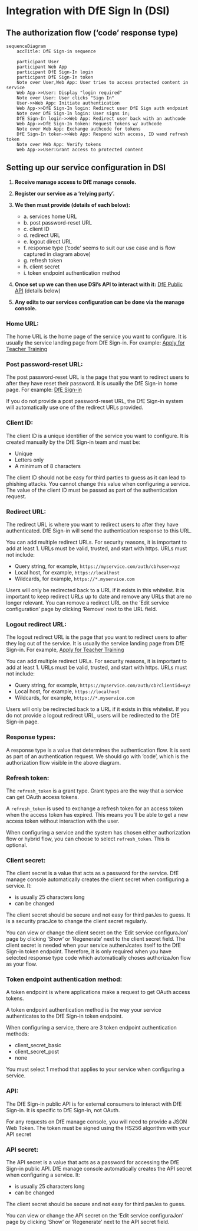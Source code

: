 # Integration with DfE Sign In (DSI)

## The authorization flow (‘code’ response type)

```mermaid
sequenceDiagram
    accTitle: DfE Sign-in sequence
    
    participant User
    participant Web App
    participant DfE Sign-In login
    participant DfE Sign-In token
    Note over User,Web App: User tries to access protected content in service
    Web App->>User: Display "login required"
    Note over User: User clicks "Sign In"
    User->>Web App: Initiate authentication
    Web App->>DfE Sign-In login: Redirect user DfE Sign auth endpoint
    Note over DfE Sign-In login: User signs in;
    DfE Sign-In login->>Web App: Redirect user back with an authcode
    Web App->>DfE Sign-In token: Request tokens w/ authcode
    Note over Web App: Exchange authcode for tokens
    DfE Sign-In token->>Web App: Respond with access, ID wand refresh token
    Note over Web App: Verify tokens
    Web App->>User:Grant access to protected content
```

## Setting up our service configuration in DSI

1. **Receive manage access to DfE manage console.**
2. **Register our service as a ‘relying party’.**
3. **We then must provide (details of each below):**
   - a. services home URL
   - b. post password-reset URL
   - c. client ID
   - d. redirect URL
   - e. logout direct URL
   - f. response type (‘code’ seems to suit our use case and is flow captured in diagram above)
   - g. refresh token
   - h. client secret
   - i. token endpoint authentication method

4. **Once set up we can then use DSI’s API to interact with it:** [DfE Public API](https://github.com/DFE-Digital/login.dfe.public-api) (details below)
5. **Any edits to our services configuration can be done via the manage console.**

### Home URL:

The home URL is the home page of the service you want to configure. It is usually the service landing page from DfE Sign-in. For example: [Apply for Teacher Training](https://www.apply-for-teacher-training.service.gov.uk/provider)

### Post password-reset URL:

The post password-reset URL is the page that you want to redirect users to after they have reset their password. It is usually the DfE Sign-in home page. For example: [DfE Sign-in](https://services.signin.education.gov.uk)

If you do not provide a post password-reset URL, the DfE Sign-in system will automatically use one of the redirect URLs provided.

### Client ID:

The client ID is a unique identifier of the service you want to configure. It is created manually by the DfE Sign-in team and must be:
- Unique
- Letters only
- A minimum of 8 characters

The client ID should not be easy for third parties to guess as it can lead to phishing attacks. You cannot change this value when configuring a service. The value of the client ID must be passed as part of the authentication request.

### Redirect URL:

The redirect URL is where you want to redirect users to after they have authenticated. DfE Sign-in will send the authentication response to this URL.

You can add multiple redirect URLs. For security reasons, it is important to add at least 1. URLs must be valid, trusted, and start with https. URLs must not include:
- Query string, for example, `https://myservice.com/auth/cb?user=xyz`
- Local host, for example, `https://localhost`
- Wildcards, for example, `https://*.myservice.com`

Users will only be redirected back to a URL if it exists in this whitelist. It is important to keep redirect URLs up to date and remove any URLs that are no longer relevant. You can remove a redirect URL on the ‘Edit service configuration’ page by clicking ‘Remove’ next to the URL field.

### Logout redirect URL:

The logout redirect URL is the page that you want to redirect users to after they log out of the service. It is usually the service landing page from DfE Sign-in. For example, [Apply for Teacher Training](https://www.apply-for-teacher-training.service.gov.uk/provider)

You can add multiple redirect URLs. For security reasons, it is important to add at least 1. URLs must be valid, trusted, and start with https. URLs must not include:
- Query string, for example, `https://myservice.com/auth/cb?clientid=xyz`
- Local host, for example, `https://localhost`
- Wildcards, for example, `https://*.myservice.com`

Users will only be redirected back to a URL if it exists in this whitelist. If you do not provide a logout redirect URL, users will be redirected to the DfE Sign-in page.

### Response types:

A response type is a value that determines the authentication flow. It is sent as part of an authentication request. We should go with ‘code’, which is the authorization flow visible in the above diagram.

### Refresh token:

The `refresh_token` is a grant type. Grant types are the way that a service can get OAuth access tokens.

A `refresh_token` is used to exchange a refresh token for an access token when the access token has expired. This means you’ll be able to get a new access token without interaction with the user.

When configuring a service and the system has chosen either authorization flow or hybrid flow, you can choose to select `refresh_token`. This is optional.


### Client secret:

The client secret is a value that acts as a password for the service. DfE manage console automatically creates the client secret when configuring a service. It:
- is usually 25 characters long
- can be changed

The client secret should be secure and not easy for third parJes to guess. It is a security pracJce to change the client secret regularly.
 
You can view or change the client secret on the ‘Edit service configuraJon’ page by clicking ‘Show’ or ‘Regenerate’ next to the client secret field.
The client secret is needed when your service authenJcates itself to the DfE Sign-in token endpoint. Therefore, it is only required when you have selected response type code which automatically choses authorizaJon flow as your flow.

### Token endpoint authentication method:

A token endpoint is where applications make a request to get OAuth access tokens.

A token endpoint authentication method is the way your service authenticates to the DfE Sign-in token endpoint.

When configuring a service, there are 3 token endpoint authentication methods:

- client_secret_basic
- client_secret_post
- none

You must select 1 method that applies to your service when configuring a service.

### API:

The DfE Sign-in public API is for external consumers to interact with DfE Sign-in. It is specific to DfE Sign-in, not OAuth.

For any requests on DfE manage console, you will need to provide a JSON Web Token. The token must be signed using the HS256 algorithm with your API secret


### API secret:

The API secret is a value that acts as a password for accessing the DfE Sign-in public API.
DfE manage console automatically creates the API secret when configuring a service. It:

- is usually 25 characters long
- can be changed

The client secret should be secure and not easy for third parJes to guess.

You can view or change the API secret on the ‘Edit service configuraJon’ page by clicking ‘Show’ or ‘Regenerate’ next to the API secret field.

